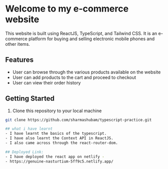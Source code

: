 # Welcome to my e-commerce website
This website is built using ReactJS, TypeScript, and Tailwind CSS. It is an e-commerce platform for buying and selling electronic mobile phones and other items.

## Features
- User can browse through the various products available on the website
- User can add products to the cart and proceed to checkout
- User can view their order history

## Getting Started
1. Clone this repository to your local machine
```bash
git clone https://github.com/sharmashubam/typescript-practice.git

## what i have learnt
- I have learnt the basics of the typescript.
- I have also learnt the Context API in ReactJS.
- I also came across through the react-router-dom.

## Deployed Link:
- I have deployed the react app on netlify -
- https://genuine-nasturtium-5ff9c5.netlify.app/
